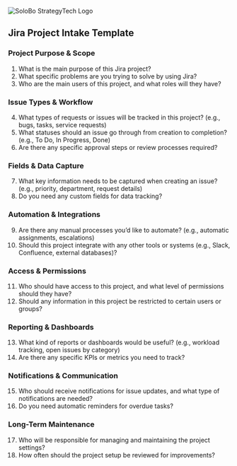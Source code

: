 ![SoloBo StrategyTech Logo](https://github.com/SoloBows/SoloBows/blob/e73026716c7c251fd1623c59f23a66caa424be1d/SoloBo%20StrategyTech%20Logo.png)

## Jira Project Intake Template

### **Project Purpose & Scope**

1. What is the main purpose of this Jira project?
2. What specific problems are you trying to solve by using Jira?
3. Who are the main users of this project, and what roles will they have?

### **Issue Types & Workflow**

4. What types of requests or issues will be tracked in this project? (e.g., bugs, tasks, service requests)
5. What statuses should an issue go through from creation to completion? (e.g., To Do, In Progress, Done)
6. Are there any specific approval steps or review processes required?

### **Fields & Data Capture**

7. What key information needs to be captured when creating an issue? (e.g., priority, department, request details)
8. Do you need any custom fields for data tracking?

### **Automation & Integrations**

9. Are there any manual processes you’d like to automate? (e.g., automatic assignments, escalations)
10. Should this project integrate with any other tools or systems (e.g., Slack, Confluence, external databases)?

### **Access & Permissions**

11. Who should have access to this project, and what level of permissions should they have?
12. Should any information in this project be restricted to certain users or groups?

### **Reporting & Dashboards**

13. What kind of reports or dashboards would be useful? (e.g., workload tracking, open issues by category)
14. Are there any specific KPIs or metrics you need to track?

### **Notifications & Communication**

15. Who should receive notifications for issue updates, and what type of notifications are needed?
16. Do you need automatic reminders for overdue tasks?

### **Long-Term Maintenance**

17. Who will be responsible for managing and maintaining the project settings?
18. How often should the project setup be reviewed for improvements?
